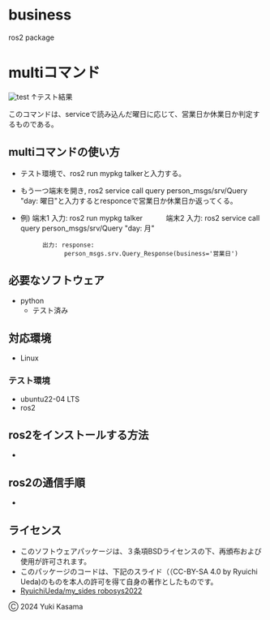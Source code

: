 # business
ros2 package
# multiコマンド
![test](https://github.com/blizzard003/business/actions/workflows/test.yml/badge.svg)
↑テスト結果

このコマンドは、serviceで読み込んだ曜日に応じて、営業日か休業日か判定するものである。

## multiコマンドの使い方
- テスト環境で、ros2 run mypkg talkerと入力する。
- もう一つ端末を開き, ros2 service call query person_msgs/srv/Query "day: 曜日"と入力するとresponceで営業日か休業日か返ってくる。
- 例) 端末1 入力: ros2 run mypkg talker
　　　端末2 入力: ros2 service call query person_msgs/srv/Query "day: 月"

            出力: response:
                  person_msgs.srv.Query_Response(business='営業日') 
## 必要なソフトウェア
- python
  - テスト済み

## 対応環境
- Linux
  
### テスト環境
- ubuntu22-04 LTS
- ros2

## ros2をインストールする方法
- 
  
## ros2の通信手順
- 
## ライセンス
- このソフトウェアパッケージは、３条項BSDライセンスの下、再頒布および使用が許可されます。
- このパッケージのコードは、下記のスライド（（CC-BY-SA 4.0 by Ryuichi Ueda)のものを本人の許可を得て自身の著作としたものです。
- [RyuichiUeda/my_sides robosys2022](http://github.com/ryuichiueda/my_slides/tree/masterrobosys_2022)

Ⓒ 2024 Yuki Kasama

